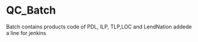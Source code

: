 # QC_Batch
Batch contains products code of PDL, ILP, TLP,LOC and LendNation
addede a line for jenkins
